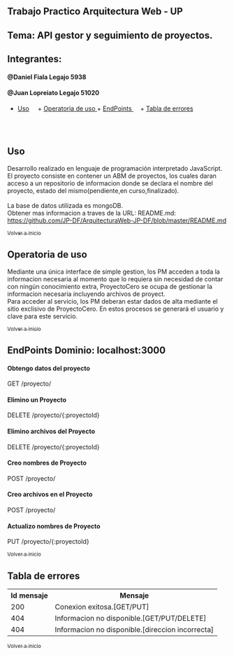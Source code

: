 ## Trabajo Practico Arquitectura Web - UP 

## Tema: API gestor y seguimiento de proyectos.

## Integrantes: 
####  @Daniel Fiala Legajo 5938 </br>
####  @Juan Lopreiato Legajo 51020


+ [Uso](#uso)
     + [Operatoria de uso ](#operatoria)
      + [EndPoints ](#EndPoints)
       + [Tabla de errores ](#codigoerror)

</br>     

<a name="#uso"></a>
## Uso
Desarrollo realizado en lenguaje de programación interpretado JavaScript.</br>
El proyecto consiste en contener un ABM de proyectos, los cuales daran acceso a un repositorio de informacion donde se declara el nombre del proyecto, estado del mismo(pendiente,en curso,finalizado).</br> </br>
La base de datos utilizada es mongoDB.</br>
Obtener mas informacion a traves de la URL: README.md: https://github.com/JP-DF/ArquitecturaWeb-JP-DF/blob/master/README.md
</br>

[<sub>Volver a inicio</sub>](#uso)
</br>

<a name="operatoria"></a>
## Operatoria de uso 
Mediante una única interface de simple gestion, los PM acceden a toda la informacion necesaria al momento que lo requiera sin necesidad de contar con ningún conocimiento extra, ProyectoCero se ocupa de gestionar la informacion necesaria incluyendo archivos de proyect.</br>
Para acceder al servicio, los PM deberan estar dados de alta mediante el sitio exclisivo de ProyectoCero. En estos procesos se generará el usuario y clave para este servicio.

[<sub>Volver a inicio</sub>](#uso)
</br>

<a name="EndPoints"></a>
## EndPoints Dominio: localhost:3000
#### Obtengo datos del proyecto
GET /proyecto/
#### Elimino un Proyecto 
DELETE /proyecto/{:proyectoId}
#### Elimino archivos del Proyecto
DELETE /proyecto/{:proyectoId}
#### Creo nombres de Proyecto
POST /proyecto/
#### Creo archivos en el Proyecto
POST /proyecto/
#### Actualizo nombres de Proyecto
PUT /proyecto/{:proyectoId}



[<sub>Volver a inicio</sub>](#uso)
</br>

<a name="codigoerror"></a>
## Tabla de errores
<table>
<tr><th>Id mensaje</th><th>Mensaje</th></tr>
<tr><td>200</td><td>Conexion exitosa.[GET/PUT]</td></tr> 
<tr><td>404</td><td>Informacion no disponible.[GET/PUT/DELETE]</td></tr> 
<tr><td>404</td><td>Informacion no disponible.[direccion incorrecta]</td></tr> 
</table>

[<sub>Volver a inicio</sub>](#uso)

